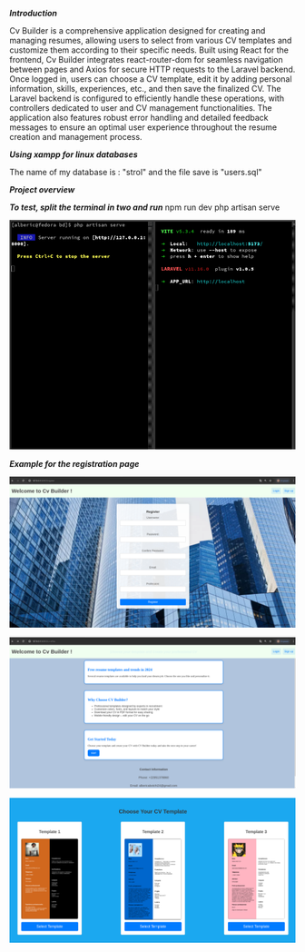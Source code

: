 ***Introduction***

Cv Builder is a comprehensive application designed for creating and managing resumes, allowing users to select from various CV templates and customize them according to their specific needs. Built using React for the frontend, Cv Builder integrates react-router-dom for seamless navigation between pages and Axios for secure HTTP requests to the Laravel backend. Once logged in, users can choose a CV template, edit it by adding personal information, skills, experiences, etc., and then save the finalized CV. The Laravel backend is configured to efficiently handle these operations, with controllers dedicated to user and CV management functionalities. The application also features robust error handling and detailed feedback messages to ensure an optimal user experience throughout the resume creation and management process.

***Using xampp for linux databases***

  The name of my database is : "strol" and the file save is "users.sql"

***Project overview***

***To test, split the terminal in two and run***
                                                npm run dev
                                               php artisan serve

![Exemple d'image](assets/terminal.png)

***Example for the registration page***

![Exemple d'image](assets/f.png)

![Exemple d'image](assets/g.png)

![Exemple d'image](assets/i.png)
